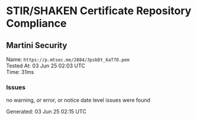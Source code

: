 # STIR/SHAKEN Certificate Repository Compliance

## Martini Security

Name: `https://p.mtsec.me/2884/JpsbDt_6aT7O.pem`\
Tested At: 03 Jun 25 02:03 UTC\
Time: 31ms

### Issues

no warning, or error, or notice date level issues were found

Generated: 03 Jun 25 02:15 UTC